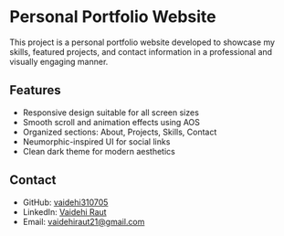 # Personal Portfolio Website

This project is a personal portfolio website developed to showcase my skills, featured projects, and contact information in a professional and visually engaging manner.

## Features

- Responsive design suitable for all screen sizes
- Smooth scroll and animation effects using AOS
- Organized sections: About, Projects, Skills, Contact
- Neumorphic-inspired UI for social links
- Clean dark theme for modern aesthetics


## Contact

- GitHub: [vaidehi310705](https://github.com/vaidehi310705)
- LinkedIn: [Vaidehi Raut](https://www.linkedin.com/in/vaidehi-raut-9563052b9/)
- Email: [vaidehiraut21@gmail.com](mailto:vaidehiraut21@gmail.com)
